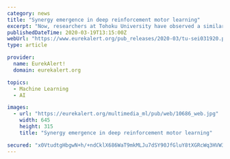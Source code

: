 ```yaml
---
category: news
title: "Synergy emergence in deep reinforcement motor learning"
excerpt: "Now, researchers at Tohoku University have observed a similar concept in robotic agents using deep reinforcement learning (DRL) algorithms. DRL allows robotic agents to learn the best action possible in their virtual environment. It allows complex robotic tasks to be solved whilst minimalising manual operations and achieving peak performance."
publishedDateTime: 2020-03-19T13:15:00Z
webUrl: "https://www.eurekalert.org/pub_releases/2020-03/tu-sei031920.php"
type: article

provider:
  name: EurekAlert!
  domain: eurekalert.org

topics:
  - Machine Learning
  - AI

images:
  - url: "https://eurekalert.org/multimedia_ml/pub/web/10686_web.jpg"
    width: 645
    height: 315
    title: "Synergy emergence in deep reinforcement motor learning"

secured: "x0VtudtgHbgwN+h/+ndCklX686WaT9mkMLJu7dSY90JfGluY8tXGRcWq3HVW3VtfyQau8gEqAGF03JdYXgwzdpWlkol+1pD5VHFUjzta3l5k/7FmJ5AxVIV/jS82DbizD/+cpw0jXB00PoWEqFaMzk1MgxaGNmyvnLPMlG0XZfn3aMIRW9eHoVcMozcVgQp5oTsOz4JhaKTr7OmLA4EnczU84Taa/rQvoAsGbEsi/QfnFTP/puzbvVJqhqmzs5MZBtoEpkL3yuAdT4KIHT2MPC2pGXk21N+3/EsdV5clA/TL0z8Aepi7Nr7GPuUuCMwS;KnqIBaoKuVqgGWeTR5PseA=="
---
```


